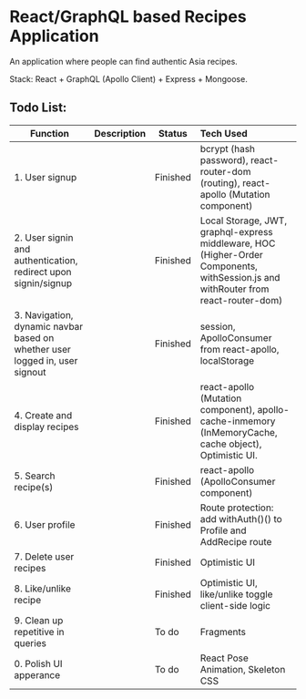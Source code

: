 # React/GraphQL based Recipes Application

An application where people can find authentic Asia recipes. 

Stack: React + GraphQL (Apollo Client) + Express + Mongoose.

## Todo List:

| Function     | Description   | Status  | Tech Used  |
| -------------|:--------------| ------- |:----------- |
| 1. User signup |  | Finished | bcrypt (hash password), react-router-dom (routing), react-apollo (Mutation component) |
| 2. User signin and authentication, redirect upon signin/signup || Finished | Local Storage, JWT, graphql-express middleware, HOC (Higher-Order Components, withSession.js and withRouter from react-router-dom) |
| 3. Navigation, dynamic navbar based on whether user logged in, user signout || Finished | session, ApolloConsumer from react-apollo, localStorage |
| 4. Create and display recipes || Finished | react-apollo (Mutation component), apollo-cache-inmemory (InMemoryCache, cache object), Optimistic UI. |
| 5. Search recipe(s) || Finished | react-apollo (ApolloConsumer component) |
| 6. User profile || Finished | Route protection: add withAuth()() to Profile and AddRecipe route |
| 7. Delete user recipes || Finished | Optimistic UI |
| 8. Like/unlike recipe || Finished | Optimistic UI, like/unlike toggle client-side logic |
| 9. Clean up repetitive in queries || To do | Fragments |
| 0. Polish UI apperance | | To do | React Pose Animation, Skeleton CSS |